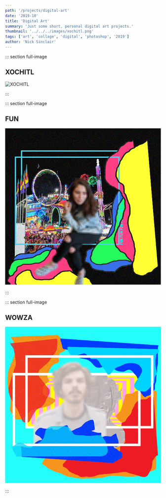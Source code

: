 ```yaml
---
path: '/projects/digital-art'
date: '2019-10'
title: 'Digital Art'
summary: 'Just some short, personal digital art projects.'
thumbnail: '../../../images/xochitl.png'
tags: ['art', 'collage', 'digital', 'photoshop', '2019']
author: 'Nick Sinclair'
---
```


::: section full-image

## XOCHITL

![XOCHITL](../../../images/xochitl.png)

:::

::: section full-image

## FUN

![FUN](../../../images/fun.png)

:::

::: section full-image

## WOWZA

![WOWZA](../../../images/wowza.png)

:::
